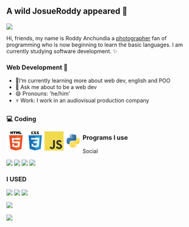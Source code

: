 ## A wild JosueRoddy appeared 👋

<img align="center" src="https://media.giphy.com/media/13HgwGsXF0aiGY/giphy.gif">



Hi, friends, my name is Roddy Anchundia a [photographer] fan of programming who is now beginning to learn the basic languages. I am currently studying software development. ✨

### Web Development 🌱


- 📕I’m currently learning more about web dev, english and POO
- 💬 Ask me about to be a web dev
- 😄 Pronouns: 'he/him'
- ⚡ Work: I work in an audiovisual production company

### 💻 Coding 
<img align="left" alt="HTML5" width="50px" src="https://raw.githubusercontent.com/github/explore/80688e429a7d4ef2fca1e82350fe8e3517d3494d/topics/html/html.png" />

<img align="left" alt="CSS" width="50px" src="https://raw.githubusercontent.com/github/explore/80688e429a7d4ef2fca1e82350fe8e3517d3494d/topics/css/css.png"/>

<img align="left" alt="JAVASCRIPT" width="50px" src="https://raw.githubusercontent.com/github/explore/80688e429a7d4ef2fca1e82350fe8e3517d3494d/topics/javascript/javascript.png" />

<img align="left" alt="JAVASCRIPT" width="50px" src="https://raw.githubusercontent.com/github/explore/80688e429a7d4ef2fca1e82350fe8e3517d3494d/topics/python/python.png" />

### Programs I use
Social

<img src="https://img.shields.io/badge/Telegram-2CA5E0?style=for-the-badge&logo=telegram&logoColor=white" >

<img src="https://img.shields.io/badge/Instagram-E4405F?style=for-the-badge&logo=instagram&logoColor=white">

<img src="https://img.shields.io/badge/Gmail-D14836?style=for-the-badge&logo=gmail&logoColor=white">

<img src="https://img.shields.io/badge/GitHub-100000?style=for-the-badge&logo=github&logoColor=white">


### I USED
<img src="https://img.shields.io/badge/Visual studio-1A75C8?style=for-the-badge&logo=visualstudiocode&logoColor=white">

<img src="https://img.shields.io/badge/Photoshop-4169E1?style=for-the-badge&logo=adobephotoshop&logoColor=white">

<img src="https://img.shields.io/badge/Premiere pro-7A3ADA?style=for-the-badge&logo=adobepremierepro&logoColor=white">

<img src="https://img.shields.io/badge/After effects-
A910A7?style=for-the-badge&logo=adobeaftereffects&logoColor=white">

<img src="https://img.shields.io/badge/Lightroom-
065CD6?style=for-the-badge&logo=adobelightroom&logoColor=white">



<!--  Links -->
[photographer]: https://www.instagram.com/josueroddy/